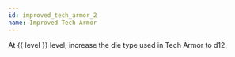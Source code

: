 ```yaml
---
id: improved_tech_armor_2
name: Improved Tech Armor
---
```

At {{ level }} level, increase the die type used in Tech Armor to d12.